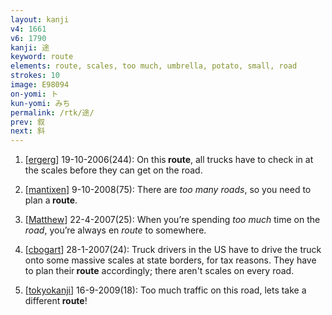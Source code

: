 ```yaml
---
layout: kanji
v4: 1661
v6: 1790
kanji: 途
keyword: route
elements: route, scales, too much, umbrella, potato, small, road
strokes: 10
image: E98094
on-yomi: ト
kun-yomi: みち
permalink: /rtk/途/
prev: 叙
next: 斜
---
```


1) [<a href="http://kanji.koohii.com/profile/ergerg">ergerg</a>] 19-10-2006(244): On this<strong> route</strong>, all trucks have to check in at the scales before they can get on the road.

2) [<a href="http://kanji.koohii.com/profile/mantixen">mantixen</a>] 9-10-2008(75): There are <em>too many roads</em>, so you need to plan a<strong> route</strong>.

3) [<a href="http://kanji.koohii.com/profile/Matthew">Matthew</a>] 22-4-2007(25): When you’re spending <em>too much</em> time on the <em>road</em>, you’re always en <em>route</em> to somewhere.

4) [<a href="http://kanji.koohii.com/profile/cbogart">cbogart</a>] 28-1-2007(24): Truck drivers in the US have to drive the truck onto some massive scales at state borders, for tax reasons. They have to plan their<strong> route</strong> accordingly; there aren&#039;t scales on every road.

5) [<a href="http://kanji.koohii.com/profile/tokyokanji">tokyokanji</a>] 16-9-2009(18): Too much traffic on this road, lets take a different<strong> route</strong>!

